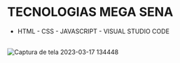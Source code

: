 # TECNOLOGIAS MEGA SENA

- HTML - CSS - JAVASCRIPT - VISUAL STUDIO CODE

<br> ![Captura de tela 2023-03-17 134448](https://user-images.githubusercontent.com/111623017/225968416-23b2c85d-8d1b-4416-8e58-8aa45cf32570.png)
